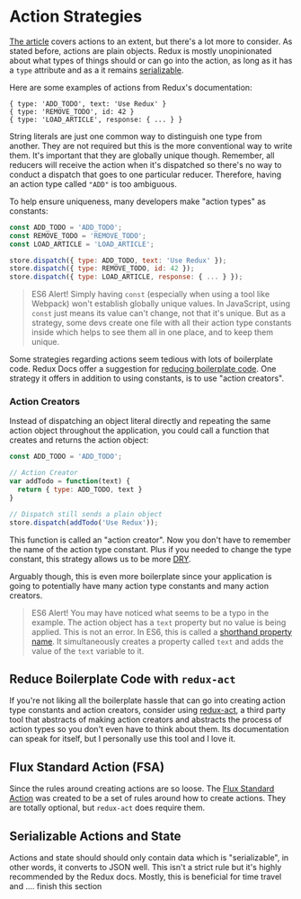 # Action Strategies

[The article](https://css-tricks.com/learning-react-redux/) covers actions to an extent, but there's a lot more to consider. As stated before, actions are plain objects. Redux is mostly unopinionated about what types of things should or can go into the action, as long as it has a `type` attribute and as a it remains [serializable](http://redux.js.org/docs/Glossary.html#action).

Here are some examples of actions from Redux's documentation:

```
{ type: 'ADD_TODO', text: 'Use Redux' }
{ type: 'REMOVE_TODO', id: 42 }
{ type: 'LOAD_ARTICLE', response: { ... } }
```

String literals are just one common way to distinguish one type from another. They are not required but this is the more conventional way to write them. It's important that they are globally unique though. Remember, all reducers will receive the action when it's dispatched so there's no way to conduct a dispatch that goes to one particular reducer. Therefore, having an action type called `"ADD"` is too ambiguous.

To help ensure uniqueness, many developers make "action types" as constants:

```js
const ADD_TODO = 'ADD_TODO';
const REMOVE_TODO = 'REMOVE_TODO';
const LOAD_ARTICLE = 'LOAD_ARTICLE';

store.dispatch({ type: ADD_TODO, text: 'Use Redux' });
store.dispatch({ type: REMOVE_TODO, id: 42 });
store.dispatch({ type: LOAD_ARTICLE, response: { ... } });
```

> ES6 Alert! Simply having `const` (especially when using a tool like Webpack) won't establish globally unique values. In JavaScript, using `const` just means its value can't change, not that it's unique. But as a strategy, some devs create one file with all their action type constants inside which helps to see them all in one place, and to keep them unique.

Some strategies regarding actions seem tedious with lots of boilerplate code. Redux Docs offer a suggestion for [reducing boilerplate code](http://redux.js.org/docs/recipes/ReducingBoilerplate.html). One strategy it offers in addition to using constants, is to use "action creators".

### Action Creators

Instead of dispatching an object literal directly and repeating the same action object throughout the application, you could call a function that creates and returns the action object:

```js
const ADD_TODO = 'ADD_TODO';

// Action Creator
var addTodo = function(text) {
  return { type: ADD_TODO, text }
}

// Dispatch still sends a plain object
store.dispatch(addTodo('Use Redux'));
```

This function is called an "action creator". Now you don't have to remember the name of the action type constant. Plus if you needed to change the type constant, this strategy allows us to be more [DRY](https://en.wikipedia.org/wiki/Don%27t_repeat_yourself).

Arguably though, this is even more boilerplate since your application is going to potentially have many action type constants and many action creators.

> ES6 Alert! You may have noticed what seems to be a typo in the example. The action object has a `text` property but no value is being applied. This is not an error. In ES6, this is called a [shorthand property name](https://developer.mozilla.org/en-US/docs/Web/JavaScript/Reference/Operators/Object_initializer#New_notations_in_ECMAScript_2015). It simultaneously creates a property called `text` and adds the value of the `text` variable to it.

## Reduce Boilerplate Code with `redux-act`

If you're not liking all the boilerplate hassle that can go into creating action type constants and action creators, consider using [redux-act](https://github.com/pauldijou/redux-act), a third party tool that abstracts of making action creators and abstracts the process of action types so you don't even have to think about them. Its documentation can speak for itself, but I personally use this tool and I love it.

## Flux Standard Action (FSA)

Since the rules around creating actions are so loose. The [Flux Standard Action](https://github.com/acdlite/flux-standard-action) was created to be a set of rules around how to create actions. They are totally optional, but `redux-act` does require them.

## Serializable Actions and State

Actions and state should should only contain data which is "serializable", in other words, it converts to JSON well. This isn't a strict rule but it's highly recommended by the Redux docs. Mostly, this is beneficial for time travel and .... finish this section
